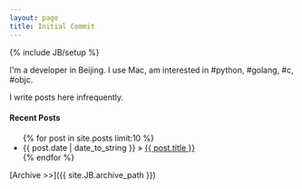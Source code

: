 ```yaml
---
layout: page
title: Initial Commit
---
```

{% include JB/setup %}

I'm a developer in Beijing. I use Mac, am interested in #python, #golang, #c, #objc.

I write posts here infrequently.

#### Recent Posts

<ul class="posts">
  {% for post in site.posts limit:10 %}
    <li><span>{{ post.date | date_to_string }}</span> &raquo; <a href="{{ BASE_PATH }}{{ post.url }}">{{ post.title }}</a></li>
  {% endfor %}
</ul>

[Archive >>]({{ site.JB.archive_path }})
